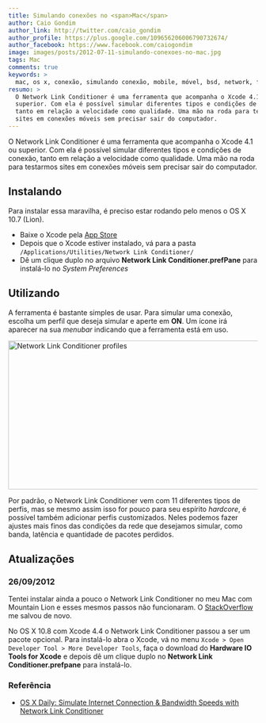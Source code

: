 ```yaml
---
title: Simulando conexões no <span>Mac</span>
author: Caio Gondim
author_link: http://twitter.com/caio_gondim
author_profile: https://plus.google.com/109656206006790732674/
author_facebook: https://www.facebook.com/caiogondim
image: images/posts/2012-07-11-simulando-conexoes-no-mac.jpg
tags: Mac
comments: true
keywords: >
  mac, os x, conexão, simulando conexão, mobile, móvel, bsd, network, firewall
resumo: >
  O Network Link Conditioner é uma ferramenta que acompanha o Xcode 4.1 ou
  superior. Com ela é possível simular diferentes tipos e condições de conexão,
  tanto em relação a velocidade como qualidade. Uma mão na roda para testarmos
  sites em conexões móveis sem precisar sair do computador.
---
```


O Network Link Conditioner é uma ferramenta que acompanha o Xcode 4.1 ou superior.
Com ela é possível simular diferentes tipos e condições de conexão, tanto em relação a velocidade como qualidade.
Uma mão na roda para testarmos sites em conexões móveis sem precisar sair do computador.

## Instalando

Para instalar essa maravilha, é preciso estar rodando pelo menos o OS X 10.7 (Lion).
- Baixe o Xcode pela [App Store](http://itunes.apple.com/us/app/xcode/id497799835?mt=12)
- Depois que o Xcode estiver instalado, vá para a pasta `/Applications/Utilities/Network Link Conditioner/`
- Dê um clique duplo no arquivo **Network Link Conditioner.prefPane** para instalá-lo no *System Preferences*

## Utilizando

A ferramenta é bastante simples de usar.
Para simular uma conexão, escolha um perfil que deseja simular e aperte em **ON**.
Um ícone irá aparecer na sua *menubar* indicando que a ferramenta está em uso.

<img src="/images/posts/2012-07-11-network-link-conditioner-profiles.jpg" alt="Network Link Conditioner profiles" class="img" width="700" height="300" />

Por padrão, o Network Link Conditioner vem com 11 diferentes tipos de perfis, mas se mesmo assim isso for pouco para seu espírito *hardcore*, é possível também adicionar perfis customizados.
Neles podemos fazer ajustes mais finos das condições da rede que desejamos simular, como banda, latência e quantidade de pacotes perdidos.

<h2 id="atualizacoes">Atualizações</h2>
<div class="update">
    <h3>26/09/2012</h3>
    <p>
    	Tentei instalar ainda a pouco o Network Link Conditioner no meu Mac com Mountain Lion e
    	esses mesmos passos não funcionaram.
    	O <a href="http://stackoverflow.com/questions/11699805/where-is-network-link-conditioner-prefpane-in-osx-mountain-lion-and-xcode-4-4">StackOverflow</a>
    	me salvou de novo.
    </p>
    <p>
    	No OS X 10.8 com Xcode 4.4 o Network Link Conditioner passou a ser um pacote opcional.
    	Para instalá-lo abra o Xcode, vá no menu <code>Xcode > Open Developer Tool > More Developer Tools</code>,
    	faça o download do <strong>Hardware IO Tools for Xcode</strong> e depois dê um clique duplo no
    	<strong>Network Link Conditioner.prefpane</strong> para instalá-lo.
    </p>
</div>

<aside class="fonte">
	<h3>Referência</h3>
	<ul>
		<li><a href="http://osxdaily.com/2011/08/10/simulate-internet-connectivity-bandwidth-speeds-network-link-conditioner/" alt="Simulate Internet Connection &amp; Bandwidth Speeds with Network Link Conditioner" title="Simulate Internet Connection &amp; Bandwidth Speeds with Network Link Conditioner">OS X Daily: Simulate Internet Connection &amp; Bandwidth Speeds with Network Link Conditioner</a></li>
	</ul>
</aside>
